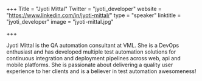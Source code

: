 +++
Title = "Jyoti Mittal"
Twitter = "jyoti_developer"
website = "https://www.linkedin.com/in/jyoti-mittal/"
type = "speaker"
linktitle = "jyoti_developer"
image = "jyoti-mittal.jpg"

+++

Jyoti Mittal is the QA automation consultant at VML. She is a DevOps enthusiast and has developed multiple test automation solutions for continuous integration and deployment pipelines across web, api and mobile platforms. She is passionate about delivering a quality user experience to her clients and is a believer in test automation awesomeness!
